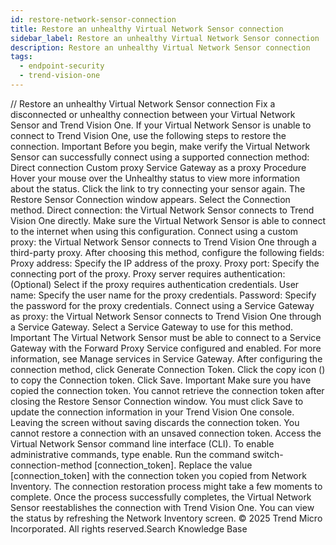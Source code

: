 ```yaml
---
id: restore-network-sensor-connection
title: Restore an unhealthy Virtual Network Sensor connection
sidebar_label: Restore an unhealthy Virtual Network Sensor connection
description: Restore an unhealthy Virtual Network Sensor connection
tags:
  - endpoint-security
  - trend-vision-one
---
```


/*<![CDATA[*/ $('#title').html($('meta[name=map-description]').attr('content')); /*]]>*/ Restore an unhealthy Virtual Network Sensor connection Fix a disconnected or unhealthy connection between your Virtual Network Sensor and Trend Vision One. If your Virtual Network Sensor is unable to connect to Trend Vision One, use the following steps to restore the connection. Important Before you begin, make verify the Virtual Network Sensor can successfully connect using a supported connection method: Direct connection Custom proxy Service Gateway as a proxy Procedure Hover your mouse over the Unhealthy status to view more information about the status. Click the link to try connecting your sensor again. The Restore Sensor Connection window appears. Select the Connection method. Direct connection: the Virtual Network Sensor connects to Trend Vision One directly. Make sure the Virtual Network Sensor is able to connect to the internet when using this configuration. Connect using a custom proxy: the Virtual Network Sensor connects to Trend Vision One through a third-party proxy. After choosing this method, configure the following fields: Proxy address: Specify the IP address of the proxy. Proxy port: Specify the connecting port of the proxy. Proxy server requires authentication: (Optional) Select if the proxy requires authentication credentials. User name: Specify the user name for the proxy credentials. Password: Specify the password for the proxy credentials. Connect using a Service Gateway as proxy: the Virtual Network Sensor connects to Trend Vision One through a Service Gateway. Select a Service Gateway to use for this method. Important The Virtual Network Sensor must be able to connect to a Service Gateway with the Forward Proxy Service configured and enabled. For more information, see Manage services in Service Gateway. After configuring the connection method, click Generate Connection Token. Click the copy icon () to copy the Connection token. Click Save. Important Make sure you have copied the connection token. You cannot retrieve the connection token after closing the Restore Sensor Connection window. You must click Save to update the connection information in your Trend Vision One console. Leaving the screen without saving discards the connection token. You cannot restore a connection with an unsaved connection token. Access the Virtual Network Sensor command line interface (CLI). To enable administrative commands, type enable. Run the command switch-connection-method [connection_token]. Replace the value [connection_token] with the connection token you copied from Network Inventory. The connection restoration process might take a few moments to complete. Once the process successfully completes, the Virtual Network Sensor reestablishes the connection with Trend Vision One. You can view the status by refreshing the Network Inventory screen. © 2025 Trend Micro Incorporated. All rights reserved.Search Knowledge Base